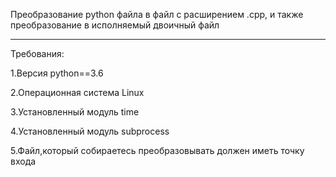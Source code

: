 Преобразование python файла в файл с расширением .сpp, и также преобразование в исполняемый двоичный файл
_____________________________________________________________
Требования:

1.Версия python==3.6

2.Операционная система Linux

3.Установленный модуль time

4.Установленный модуль subprocess

5.Файл,который собираетесь преобразовывать должен иметь точку входа
